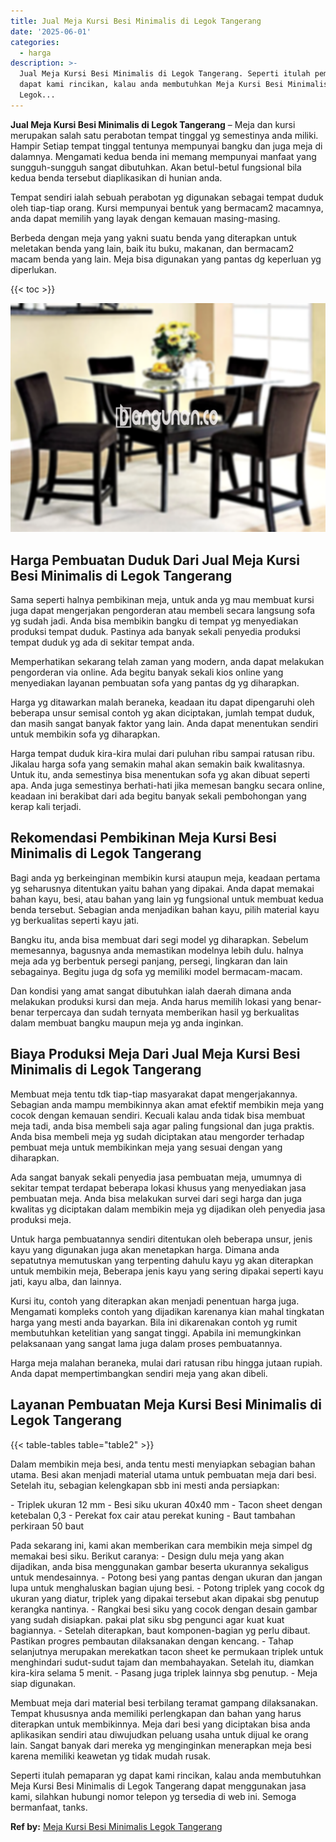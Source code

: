 ```yaml
---
title: Jual Meja Kursi Besi Minimalis di Legok Tangerang
date: '2025-06-01'
categories:
  - harga
description: >-
  Jual Meja Kursi Besi Minimalis di Legok Tangerang. Seperti itulah pemaparan yg
  dapat kami rincikan, kalau anda membutuhkan Meja Kursi Besi Minimalis di
  Legok...
---
```


**Jual Meja Kursi Besi Minimalis di Legok Tangerang** – Meja dan kursi merupakan salah satu perabotan tempat tinggal yg semestinya anda miliki. Hampir Setiap tempat tinggal tentunya mempunyai bangku dan juga meja di dalamnya. Mengamati kedua benda ini memang mempunyai manfaat yang sungguh-sungguh sangat dibutuhkan. Akan betul-betul fungsional bila kedua benda tersebut diaplikasikan di hunian anda.

Tempat sendiri ialah sebuah perabotan yg digunakan sebagai tempat duduk oleh tiap-tiap orang. Kursi mempunyai bentuk yang bermacam2 macamnya, anda dapat memilih yang layak dengan kemauan masing-masing.

Berbeda dengan meja yang yakni suatu benda yang diterapkan untuk meletakan benda yang lain, baik itu buku, makanan, dan bermacam2 macam benda yang lain. Meja bisa digunakan yang pantas dg keperluan yg diperlukan.

{{< toc >}}

![Jual Meja Kursi Besi Minimalis di Legok Tangerang](/images/jual-meja-besi-murah03.png)

## Harga Pembuatan Duduk Dari Jual Meja Kursi Besi Minimalis di Legok Tangerang

Sama seperti halnya pembikinan meja, untuk anda yg mau membuat kursi juga dapat mengerjakan pengorderan atau membeli secara langsung sofa yg sudah jadi. Anda bisa membikin bangku di tempat yg menyediakan produksi tempat duduk. Pastinya ada banyak sekali penyedia produksi tempat duduk yg ada di sekitar tempat anda.

Memperhatikan sekarang telah zaman yang modern, anda dapat melakukan pengorderan via online. Ada begitu banyak sekali kios online yang menyediakan layanan pembuatan sofa yang pantas dg yg diharapkan.

Harga yg ditawarkan malah beraneka, keadaan itu dapat dipengaruhi oleh beberapa unsur semisal contoh yg akan diciptakan, jumlah tempat duduk, dan masih sangat banyak faktor yang lain. Anda dapat menentukan sendiri untuk membikin sofa yg diharapkan.

Harga tempat duduk kira-kira mulai dari puluhan ribu sampai ratusan ribu. Jikalau harga sofa yang semakin mahal akan semakin baik kwalitasnya. Untuk itu, anda semestinya bisa menentukan sofa yg akan dibuat seperti apa. Anda juga semestinya berhati-hati jika memesan bangku secara online, keadaan ini berakibat dari ada begitu banyak sekali pembohongan yang kerap kali terjadi.

## Rekomendasi Pembikinan Meja Kursi Besi Minimalis di Legok Tangerang

Bagi anda yg berkeinginan membikin kursi ataupun meja, keadaan pertama yg seharusnya ditentukan yaitu bahan yang dipakai. Anda dapat memakai bahan kayu, besi, atau bahan yang lain yg fungsional untuk membuat kedua benda tersebut. Sebagian anda menjadikan bahan kayu, pilih material kayu yg berkualitas seperti kayu jati.

Bangku itu, anda bisa membuat dari segi model yg diharapkan. Sebelum memesannya, bagusnya anda memastikan modelnya lebih dulu. halnya meja ada yg berbentuk persegi panjang, persegi, lingkaran dan lain sebagainya. Begitu juga dg sofa yg memiliki model bermacam-macam.

Dan kondisi yang amat sangat dibutuhkan ialah daerah dimana anda melakukan produksi kursi dan meja. Anda harus memilih lokasi yang benar-benar terpercaya dan sudah ternyata memberikan hasil yg berkualitas dalam membuat bangku maupun meja yg anda inginkan.

## Biaya Produksi Meja Dari Jual Meja Kursi Besi Minimalis di Legok Tangerang

Membuat meja tentu tdk tiap-tiap masyarakat dapat mengerjakannya. Sebagian anda mampu membikinnya akan amat efektif membikin meja yang cocok dengan kemauan sendiri. Kecuali kalau anda tidak bisa membuat meja tadi, anda bisa membeli saja agar paling fungsional dan juga praktis. Anda bisa membeli meja yg sudah diciptakan atau mengorder terhadap pembuat meja untuk membikinkan meja yang sesuai dengan yang diharapkan.

Ada sangat banyak sekali penyedia jasa pembuatan meja, umumnya di sekitar tempat terdapat beberapa lokasi khusus yang menyediakan jasa pembuatan meja. Anda bisa melakukan survei dari segi harga dan juga kwalitas yg diciptakan dalam membikin meja yg dijadikan oleh penyedia jasa produksi meja.

Untuk harga pembuatannya sendiri ditentukan oleh beberapa unsur, jenis kayu yang digunakan juga akan menetapkan harga. Dimana anda sepatutnya memutuskan yang terpenting dahulu kayu yg akan diterapkan untuk membikin meja, Beberapa jenis kayu yang sering dipakai seperti kayu jati, kayu alba, dan lainnya.

Kursi itu, contoh yang diterapkan akan menjadi penentuan harga juga. Mengamati kompleks contoh yang dijadikan karenanya kian mahal tingkatan harga yang mesti anda bayarkan. Bila ini dikarenakan contoh yg rumit membutuhkan ketelitian yang sangat tinggi. Apabila ini memungkinkan pelaksanaan yang sangat lama juga dalam proses pembuatannya.

Harga meja malahan beraneka, mulai dari ratusan ribu hingga jutaan rupiah. Anda dapat mempertimbangkan sendiri meja yang akan dibeli.

## Layanan Pembuatan Meja Kursi Besi Minimalis di Legok Tangerang

{{< table-tables table="table2" >}}

Dalam membikin meja besi, anda tentu mesti menyiapkan sebagian bahan utama. Besi akan menjadi material utama untuk pembuatan meja dari besi. Setelah itu, sebagian kelengkapan sbb ini mesti anda persiapkan:

\- Triplek ukuran 12 mm - Besi siku ukuran 40x40 mm - Tacon sheet dengan ketebalan 0,3 - Perekat fox cair atau perekat kuning - Baut tambahan perkiraan 50 baut

Pada sekarang ini, kami akan memberikan cara membikin meja simpel dg memakai besi siku. Berikut caranya: - Design dulu meja yang akan dijadikan, anda bisa menggunakan gambar beserta ukurannya sekaligus untuk mendesainnya. - Potong besi yang pantas dengan ukuran dan jangan lupa untuk menghaluskan bagian ujung besi. - Potong triplek yang cocok dg ukuran yang diatur, triplek yang dipakai tersebut akan dipakai sbg penutup kerangka nantinya. - Rangkai besi siku yang cocok dengan desain gambar yang sudah disiapkan. pakai plat siku sbg pengunci agar kuat kuat bagiannya. - Setelah diterapkan, baut komponen-bagian yg perlu dibaut. Pastikan progres pembautan dilaksanakan dengan kencang. - Tahap selanjutnya merupakan merekatkan tacon sheet ke permukaan triplek untuk menghindari sudut-sudut tajam dan membahayakan. Setelah itu, diamkan kira-kira selama 5 menit. - Pasang juga triplek lainnya sbg penutup. - Meja siap digunakan.

Membuat meja dari material besi terbilang teramat gampang dilaksanakan. Tempat khususnya anda memiliki perlengkapan dan bahan yang harus diterapkan untuk membikinnya. Meja dari besi yang diciptakan bisa anda aplikasikan sendiri atau diwujudkan peluang usaha untuk dijual ke orang lain. Sangat banyak dari mereka yg menginginkan menerapkan meja besi karena memiliki keawetan yg tidak mudah rusak.

Seperti itulah pemaparan yg dapat kami rincikan, kalau anda membutuhkan Meja Kursi Besi Minimalis di Legok Tangerang dapat menggunakan jasa kami, silahkan hubungi nomor telepon yg tersedia di web ini. Semoga bermanfaat, tanks.

**Ref by:** [Meja Kursi Besi Minimalis Legok Tangerang](https://id.wikipedia.org/wiki/Meja)
